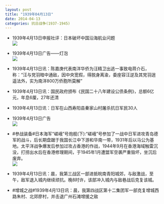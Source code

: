 ```yaml
---
layout: post
title: "1939年04月13日"
date: 2014-04-13
categories: 抗日战争(1937-1945)
---
```


<meta name="referrer" content="no-referrer" />

- 1939年4月13日申报社评：日本破坏中国沿海航业问题 <br/><img src="https://ww4.sinaimg.cn/large/aca367d8jw1efeb98uf2yj20n70x8wwy.jpg" />

- 1939年4月13日广告——灯泡 <br/><img src="https://ww2.sinaimg.cn/large/aca367d8jw1efe9j05s71j20dz14wn71.jpg" />

- 1939年4月13日讯：陈嘉庚代表南洋华侨为汪精卫出逃一事致电蒋介石，称：“汪与党羽暗中通敌，因中央宽假，得脱身离渝，委座容汪逆及其党羽逍遥法外，实为南洋800万侨胞所莫解” 

- 1939年4月13日讯：国民政府颁布《民国二十八年建设公债条例》，总额6亿元，年息6厘，27年还清 

- 1939年4月13日讯：日军在山西寿阳县秦家山村屠杀抗日军民30人 

- 1939年4月13日广告 <br/><img src="https://ww3.sinaimg.cn/large/aca367d8jw1efds69ry2bj20t50k0dod.jpg" />

- #参战装备#日本海军“嵯峨”号炮舰(下):“嵯峨”号参加了一战中日军进攻青岛德军的战斗，后长期盘踞于我国长江中下游和华南一带，1931年后以马公为基地。太平洋战争爆发后参加过攻占香港的作战，1944年9月在香港海域触雷沉没，打捞出水后在香港修理期间，于1945年1月遭盟军空袭严重毁坏，坐沉后废弃。 <br/><img src="https://ww1.sinaimg.cn/large/aca367d8jw1efdqgicmbhj20dc0a8dgs.jpg" />

- 1939年4月13日讯：晨，我第三战区一部进抵皖南青阳城郊，与敌激战，至午，敌军退入城内继续顽抗。晚8时许，该部冲入城内与敌巷战后克复该城。 

- #增城之战#1939年4月13日讯：晨，我第四战区第十二集团军一部克复增城西路朱村、北郊廖村，并击退广州石滩增援之敌 

